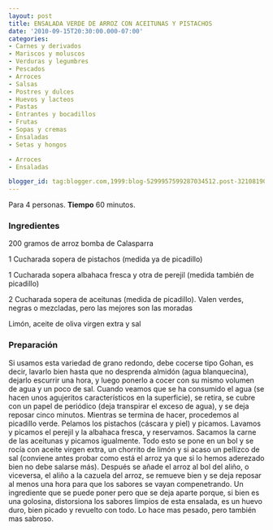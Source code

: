 ```yaml
---
layout: post
title: ENSALADA VERDE DE ARROZ CON ACEITUNAS Y PISTACHOS
date: '2010-09-15T20:30:00.000-07:00'
categories:
- Carnes y derivados
- Mariscos y moluscos
- Verduras y legumbres
- Pescados
- Arroces
- Salsas
- Postres y dulces
- Huevos y lacteos
- Pastas
- Entrantes y bocadillos
- Frutas
- Sopas y cremas
- Ensaladas
- Setas y hongos

- Arroces
- Ensaladas

blogger_id: tag:blogger.com,1999:blog-5299957599287034512.post-3210819017122819178
---
```


Para 4 personas.
<b>Tiempo</b> 60 minutos.

<h3>Ingredientes</h3>

200 gramos de arroz bomba de Calasparra

1 Cucharada sopera de pistachos (medida ya de picadillo)

1 Cucharada sopera albahaca fresca y otra de perejil (medida también de picadillo)

2 Cucharada sopera de aceitunas (medida de picadillo). Valen verdes, negras o mezcladas, pero las mejores son las moradas

Limón, aceite de oliva virgen extra y sal

<h3>Preparación</h3>

Si usamos esta variedad de grano redondo, debe cocerse tipo Gohan, es decir, lavarlo bien hasta que no desprenda almidón (agua blanquecina), dejarlo escurrir una hora, y luego ponerlo a cocer con su mismo volumen de agua y un poco de sal. Cuando veamos que se ha consumido el agua (se hacen unos agujeritos característicos en la superficie), se retira, se cubre con un papel de periódico (deja transpirar el exceso de agua), y se deja reposar cinco minutos. Mientras se termina de hacer, procedemos al picadillo verde. Pelamos los pistachos (cáscara y piel) y picamos. Lavamos y picamos el perejil y la albahaca fresca, y reservamos. Sacamos la carne de las aceitunas y picamos igualmente. Todo esto se pone en un bol y se rocía con aceite virgen extra, un chorrito de limón y si acaso un pellizco de sal (conviene antes probar como está el arroz ya que si lo hemos aderezado bien no debe salarse más). Después se añade el arroz al bol del aliño, o viceversa, el aliño a la cazuela del arroz, se remueve bien y se deja reposar al menos una hora para que los sabores se vayan compenetrando. Un ingrediente que se puede poner pero que se deja aparte porque, si bien es una golosina, distorsiona los sabores limpios de esta ensalada, es un huevo duro, bien picado y revuelto con todo. Lo hace mas pesado, pero también mas sabroso.

